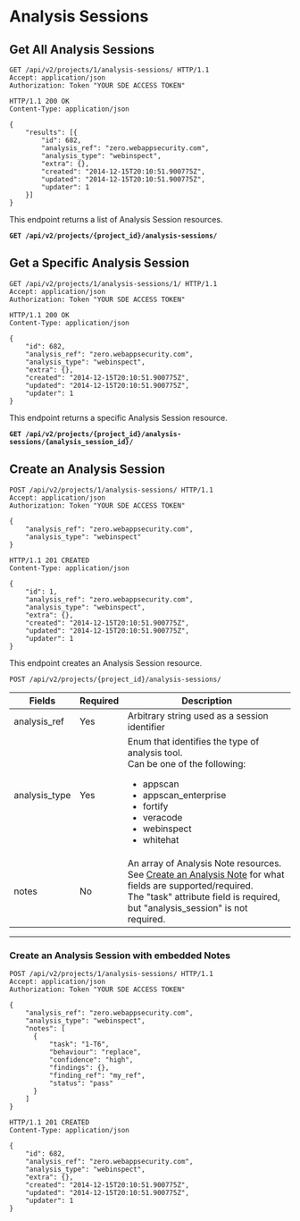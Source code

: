# Analysis Sessions

## Get All Analysis Sessions

```http
GET /api/v2/projects/1/analysis-sessions/ HTTP/1.1
Accept: application/json
Authorization: Token "YOUR SDE ACCESS TOKEN"
```

```http
HTTP/1.1 200 OK
Content-Type: application/json

{
    "results": [{
        "id": 682,
        "analysis_ref": "zero.webappsecurity.com",
        "analysis_type": "webinspect",
        "extra": {},
        "created": "2014-12-15T20:10:51.900775Z",
        "updated": "2014-12-15T20:10:51.900775Z",
        "updater": 1
    }]
}
```

This endpoint returns a list of Analysis Session resources.

**`GET /api/v2/projects/{project_id}/analysis-sessions/`**










## Get a Specific Analysis Session

```http
GET /api/v2/projects/1/analysis-sessions/1/ HTTP/1.1
Accept: application/json
Authorization: Token "YOUR SDE ACCESS TOKEN"
```

```http
HTTP/1.1 200 OK
Content-Type: application/json

{
    "id": 682,
    "analysis_ref": "zero.webappsecurity.com",
    "analysis_type": "webinspect",
    "extra": {},
    "created": "2014-12-15T20:10:51.900775Z",
    "updated": "2014-12-15T20:10:51.900775Z",
    "updater": 1
}
```

This endpoint returns a specific Analysis Session resource.

**`GET /api/v2/projects/{project_id}/analysis-sessions/{analysis_session_id}/`**










## Create an Analysis Session

```http
POST /api/v2/projects/1/analysis-sessions/ HTTP/1.1
Accept: application/json
Authorization: Token "YOUR SDE ACCESS TOKEN"

{
    "analysis_ref": "zero.webappsecurity.com",
    "analysis_type": "webinspect"
}
```

```http
HTTP/1.1 201 CREATED
Content-Type: application/json

{
    "id": 1,
    "analysis_ref": "zero.webappsecurity.com",
    "analysis_type": "webinspect",
    "extra": {},
    "created": "2014-12-15T20:10:51.900775Z",
    "updated": "2014-12-15T20:10:51.900775Z",
    "updater": 1
}
```

This endpoint creates an Analysis Session resource.

`POST /api/v2/projects/{project_id}/analysis-sessions/`

Fields        | Required | Description
--------------|----------|-------------
analysis_ref  | Yes      | Arbitrary string used as a session identifier
analysis_type | Yes      | Enum that identifies the type of analysis tool.<br> Can be one of the following: <ul><li>appscan</li> <li>appscan_enterprise</li> <li>fortify</li> <li>veracode</li> <li>webinspect</li> <li>whitehat</li></ul>
notes         | No       | An array of Analysis Note resources.<br>See [Create an Analysis Note](#create-an-analysis-note) for what fields are supported/required.<br>The "task" attribute field is required, but "analysis_session" is not required.

---

### Create an Analysis Session with embedded Notes

```http
POST /api/v2/projects/1/analysis-sessions/ HTTP/1.1
Accept: application/json
Authorization: Token "YOUR SDE ACCESS TOKEN"

{
    "analysis_ref": "zero.webappsecurity.com",
    "analysis_type": "webinspect",
    "notes": [
      {
          "task": "1-T6",
          "behaviour": "replace",
          "confidence": "high",
          "findings": {},
          "finding_ref": "my_ref",
          "status": "pass"
      }
    ]
}
```

```http
HTTP/1.1 201 CREATED
Content-Type: application/json

{
    "id": 682,
    "analysis_ref": "zero.webappsecurity.com",
    "analysis_type": "webinspect",
    "extra": {},
    "created": "2014-12-15T20:10:51.900775Z",
    "updated": "2014-12-15T20:10:51.900775Z",
    "updater": 1
}
```
